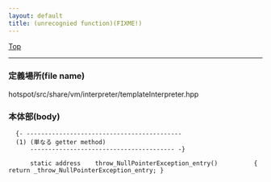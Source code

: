 ```yaml
---
layout: default
title: (unrecognied function)(FIXME!)
---
```

[Top](../index.html)

--- 
### 定義場所(file name)
hotspot/src/share/vm/interpreter/templateInterpreter.hpp


### 本体部(body)
```
  {- -------------------------------------------
  (1) (単なる getter method)
      ---------------------------------------- -}

	  static address    throw_NullPointerException_entry()          { return _throw_NullPointerException_entry; }
	
```


